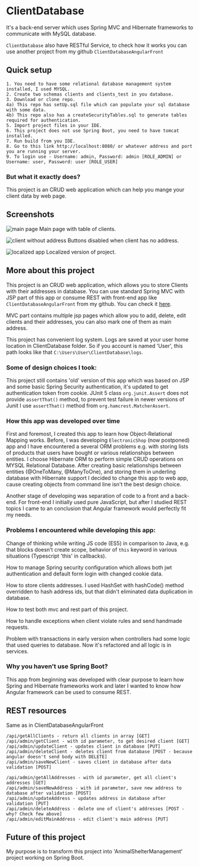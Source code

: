 # ClientDatabase

It's a back-end server which uses Spring MVC and Hibernate frameworks to communicate with MySQL database.

`ClientDatabase` also have RESTful Service, to check how it works you can use another project from my github
`ClientDatabaseAngularFront`


## Quick setup

```
1. You need to have some relational database management system installed, I used MYSQL.
2. Create two schemas clients and clients_test in you database.
3. Download or clone repo.
4a) This repo has setUp.sql file which can populate your sql database with some data.
4b) This repo also has a createSecurityTables.sql to generate tables required for authentication.
5. Import project files in your IDE.
6. This project does not use Spring Boot, you need to have tomcat installed.
7. Run build from you IDE.
8. Go to this link http://localhost:8080/ or whatever address and port you are running your server.
9. To login use - Username: admin, Password: admin [ROLE_ADMIN] or Username: user, Password: user [ROLE_USER]
```

### But what it exactly does?

This project is an CRUD web application which can help you mange your client data by web page.


## Screenshots

![main page](https://github.com/kamil-olejniczak/ClientDatabase/blob/screenshots/main_page.png "Main page with table of clients")
Main page with table of clients.

![client without address](https://github.com/kamil-olejniczak/ClientDatabase/blob/screenshots/client_without_address.png "Active client without address")
Buttons disabled when client has no address.

![localized app](https://github.com/kamil-olejniczak/ClientDatabase/blob/screenshots/localized_app.png "Polish version of project")
Localized version of project.


## More about this project
This project is an CRUD web application, which allows you to store Clients with their addresses 
in database. You can use standard Spring MVC with JSP part of this app or consume REST with front-end 
app like `ClientDatabaseAngularFront` from my github. You can check it [here](https://github.com/kamil-olejniczak/ClientDatabaseAngularFront).

MVC part contains multiple jsp pages which allow you to add, delete, edit clients and their addresses,
you can also mark one of them as main address.

This project has convenient log system. Logs are saved at your user home location in ClientDatabase folder. 
So if you account is named 'User', this path looks like that `C:\Users\User\ClientDatabase\logs`.

### Some of design choices I took:
This project still contains 'old' version of this app which was based on JSP and some basic Spring Security authentication, 
it's updated to get authentication token from cookie.
JUnit 5 class `org.junit.Assert` does not provide `assertThat()` method, 
to prevent test failure in newer versions of Junit I use `assertThat()` method from `org.hamcrest.MatcherAssert`.

### How this app was developed over time
First and foremost, I created this app to learn how Object-Relational Mapping works. Before, 
I was developing `ElectronicShop` (now postponed) app and I have encountered a several ORM problems e.g. 
with storing lists of products that users have bought or various relationships between entities. 
I choose Hibernate ORM to perform simple CRUD operations on MYSQL Relational Database. 
After creating basic relationships between entities (@OneToMany, @ManyToOne), 
and storing them in underling database with Hibernate support I decided to change this app to web app, 
cause creating objects from command line isn't the best design choice.

Another stage of developing was separation of code to a front and a back-end.
For front-end I initially used pure JavaScript, 
but after I studied REST topics I came to an conclusion that Angular framework 
would perfectly fit my needs.

### Problems I encountered while developing this app:
Change of thinking while writing JS code (ES5) in comparison to Java,
e.g. that blocks doesn’t create scope, behavior of `this` keyword in various situations (Typescript 'this' in callbacks).

How to manage Spring security configuration which allows both jwt authentication and default form login with changed cookie data.

How to store clients addresses. I used HashSet with hashCode() method overridden to hash address ids,
but that didn't eliminated data duplication in database. 

How to test both mvc and rest part of this project.
 
How to handle exceptions when client violate rules and send handmade requests.

Problem with transactions in early version when controllers had some logic that used queries to database.
Now it's refactored and all logic is in services.

### Why you haven't use Spring Boot?
This app from beginning was developed with clear purpose to learn how Spring and Hibernate frameworks
work and later I wanted to know how Angular framework can be used to consume REST.

## REST resources
Same as in ClientDatabaseAngularFront
```
/api/getAllClients - return all clients in array [GET]
/api/admin/getClient - with id parameter, to get desired client [GET]
/api/admin/updateClient - updates client in database [PUT]
/api/admin/deleteClient - deletes client from database [POST - because angular doesn't send body with DELETE]
/api/admin/saveNewClient - saves client in database after data validation [POST]

/api/admin/getAllAddresses - with id parameter, get all client's addresses [GET]
/api/admin/saveNewAddress - with id parameter, save new address to database after validation [POST]
/api/admin/updateAddress - updates address in database after validation [PUT]
/api/admin/deleteAddress - delete one of client's addresses [POST - why? Check few above]
/api/admin/editMainAddress - edit client's main address [PUT]
```

## Future of this project
My purpose is to transform this project into 'AnimalShelterManagement' project working on Spring Boot.